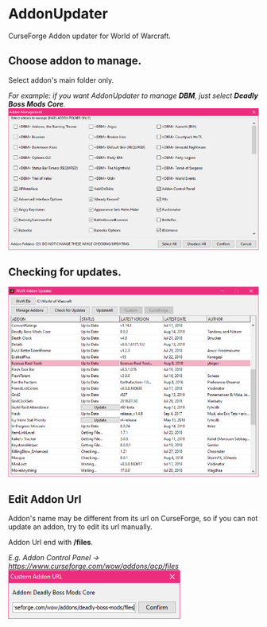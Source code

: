 # AddonUpdater
CurseForge Addon updater for World of Warcraft.

## Choose addon to manage.
Select addon's main folder only.

_For example: if you want AddonUpdater to manage **DBM**, just select **Deadly Boss Mods Core**._
![Addon Management Dialog](https://github.com/enderneko/AddonUpdater/blob/master/screenshots/Management.png)

## Checking for updates.
![MainFrame](https://github.com/enderneko/AddonUpdater/blob/master/screenshots/AddonUpdater.png)

## Edit Addon Url
Addon's name may be different from its url on CurseForge, so if you can not update an addon, try to edit its url manually.

Addon Url end with **/files**.

_E.g. Addon Control Panel -> https://www.curseforge.com/wow/addons/acp/files_
![Set the correct url](https://github.com/enderneko/AddonUpdater/blob/master/screenshots/EditUrl.png)
